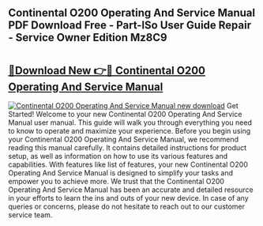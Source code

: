 ## Continental O200 Operating And Service Manual PDF Download Free - Part-lSo User Guide Repair - Service Owner Edition Mz8C9

# <h2><a href="http://bc65129.oget.top/?id=Continental+O200+Operating+And+Service+Manual">🔗Download New 👉🔴 Continental O200 Operating And Service Manual</a></h2>

[![Continental O200 Operating And Service Manual new download](https://i.imgur.com/5g1atiW.png)](http://bc65129.oget.top/?id=Continental+O200+Operating+And+Service+Manual)
Get Started! Welcome to your new Continental O200 Operating And Service Manual user manual. This guide will walk you through everything you need to know to operate and maximize your experience. Before you begin using your Continental O200 Operating And Service Manual, we recommend reading this manual carefully. It contains detailed instructions for product setup, as well as information on how to use its various features and capabilities. With features like list of features, your new Continental O200 Operating And Service Manual is designed to simplify your tasks and empower you to achieve more. We trust that the Continental O200 Operating And Service Manual has been an accurate and detailed resource in your efforts to learn the ins and outs of your new device. In case of any queries or concerns, please do not hesitate to reach out to our customer service team.
